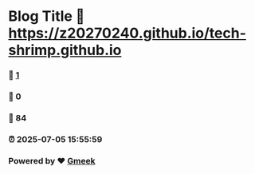 # Blog Title :link: https://z20270240.github.io/tech-shrimp.github.io 
### :page_facing_up: [1](https://z20270240.github.io/tech-shrimp.github.io/tag.html) 
### :speech_balloon: 0 
### :hibiscus: 84 
### :alarm_clock: 2025-07-05 15:55:59 
### Powered by :heart: [Gmeek](https://github.com/Meekdai/Gmeek)
